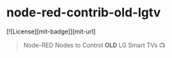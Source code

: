 # node-red-contrib-old-lgtv

[![License][mit-badge]][mit-url]

> Node-RED Nodes to Control **OLD** LG Smart TVs :tv:
